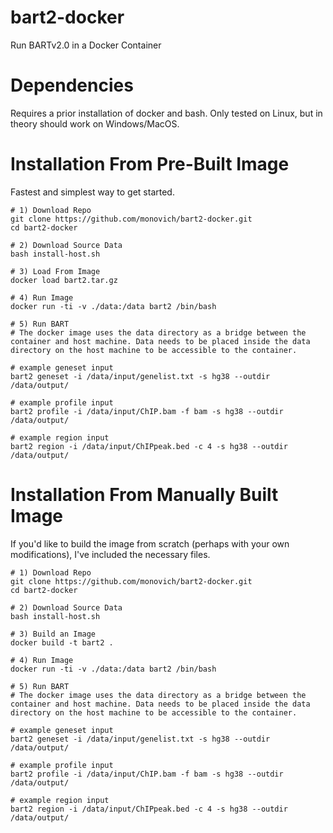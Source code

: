 # bart2-docker
Run BARTv2.0 in a Docker Container

# Dependencies
Requires a prior installation of docker and bash. Only tested on Linux, but in theory should work on Windows/MacOS.

# Installation From Pre-Built Image
Fastest and simplest way to get started.

```
# 1) Download Repo
git clone https://github.com/monovich/bart2-docker.git
cd bart2-docker

# 2) Download Source Data
bash install-host.sh

# 3) Load From Image
docker load bart2.tar.gz

# 4) Run Image
docker run -ti -v ./data:/data bart2 /bin/bash

# 5) Run BART
# The docker image uses the data directory as a bridge between the container and host machine. Data needs to be placed inside the data directory on the host machine to be accessible to the container.

# example geneset input
bart2 geneset -i /data/input/genelist.txt -s hg38 --outdir /data/output/

# example profile input
bart2 profile -i /data/input/ChIP.bam -f bam -s hg38 --outdir /data/output/

# example region input
bart2 region -i /data/input/ChIPpeak.bed -c 4 -s hg38 --outdir /data/output/
```

# Installation From Manually Built Image
If you'd like to build the image from scratch (perhaps with your own modifications), I've included the necessary files.

```
# 1) Download Repo
git clone https://github.com/monovich/bart2-docker.git
cd bart2-docker

# 2) Download Source Data
bash install-host.sh

# 3) Build an Image
docker build -t bart2 .

# 4) Run Image
docker run -ti -v ./data:/data bart2 /bin/bash

# 5) Run BART
# The docker image uses the data directory as a bridge between the container and host machine. Data needs to be placed inside the data directory on the host machine to be accessible to the container.

# example geneset input
bart2 geneset -i /data/input/genelist.txt -s hg38 --outdir /data/output/

# example profile input
bart2 profile -i /data/input/ChIP.bam -f bam -s hg38 --outdir /data/output/

# example region input
bart2 region -i /data/input/ChIPpeak.bed -c 4 -s hg38 --outdir /data/output/
```
